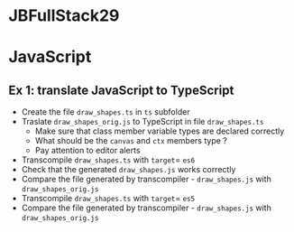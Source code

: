 # JBFullStack29

# JavaScript

## Ex 1: translate JavaScript to TypeScript

- Create the file `draw_shapes.ts` in `ts` subfolder
- Traslate `draw_shapes_orig.js` to TypeScript in file `draw_shapes.ts`
  - Make sure that class member variable types are declared correctly
  - What should be the `canvas` and `ctx` members type ? 
  - Pay attention to editor alerts
- Transcompile `draw_shapes.ts` with `target`= `es6`
- Check that the generated `draw_shapes.js` works correctly
- Compare the file generated by transcompiler - `draw_shapes.js` with `draw_shapes_orig.js`
- Transcompile `draw_shapes.ts` with `target`= `es5`
- Compare the file generated by transcompiler - `draw_shapes.js` with `draw_shapes_orig.js`
